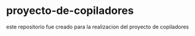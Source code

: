 # proyecto-de-copiladores
este repositorio fue creado para la realizacion del proyecto de copiladores 
